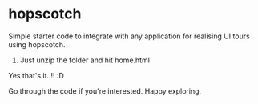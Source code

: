 # hopscotch
Simple starter code to integrate with any application for realising UI tours using hopscotch.

1. Just unzip the folder and hit home.html

Yes that's it..!! :D

Go through the code if you're interested.
Happy exploring.
